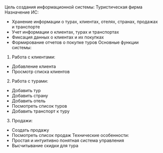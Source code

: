 Цель создания информационной системы:
Туристическая фирма
Назначение ИС:
- Хранение информации о турах, клиентах, отелях, странах, продажах и транспорте
- Учет информации о клиентах, турах и транспортах
- Фиксация данных о клиентах и их покупках
- Формирование отчетов о покупке туров
Основные функции системы:
1. Работа с клиентами:
- Добавление клиента
- Просмотр списка клиентов
2. Работа с турами:
- Добавить тур
- Добавить страну
- Добавить отель
- Посмотреть список туров
- Добавить транспорт к туру
3. Продажи:
- Создать продажу
- Посмотреть список продаж
Технические особенности:
- Простая и интуитивно понятная система управления
- Высчитывание скидки для тура
